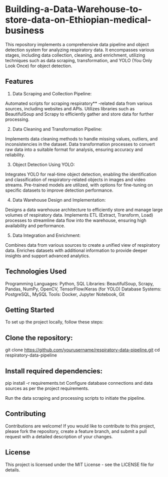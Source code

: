 # Building-a-Data-Warehouse-to-store-data-on-Ethiopian-medical-business
This repository implements a comprehensive data pipeline and object detection system for analyzing respiratory data. It encompasses various stages, including data collection, cleaning, and enrichment, utilizing techniques such as data scraping, transformation, and YOLO (You Only Look Once) for object detection.

Features
---
1. Data Scraping and Collection Pipeline:

Automated scripts for scraping respiratory** -related data from various sources, including websites and APIs.
Utilizes libraries such as BeautifulSoup and Scrapy to efficiently gather and store data for further processing.

2. Data Cleaning and Transformation Pipeline:

Implements data cleaning methods to handle missing values, outliers, and inconsistencies in the dataset.
Data transformation processes to convert raw data into a suitable format for analysis, ensuring accuracy and reliability.

3. Object Detection Using YOLO:

Integrates YOLO for real-time object detection, enabling the identification and classification of respiratory-related objects in images and video streams.
Pre-trained models are utilized, with options for fine-tuning on specific datasets to improve detection performance.

4. Data Warehouse Design and Implementation:

Designs a data warehouse architecture to efficiently store and manage large volumes of respiratory data.
Implements ETL (Extract, Transform, Load) processes to streamline data flow into the warehouse, ensuring high availability and performance.

5. Data Integration and Enrichment:

Combines data from various sources to create a unified view of respiratory data.
Enriches datasets with additional information to provide deeper insights and support advanced analytics.

Technologies Used
---

Programming Languages: Python, SQL
Libraries: BeautifulSoup, Scrapy, Pandas, NumPy, OpenCV, TensorFlow/Keras (for YOLO)
Database Systems: PostgreSQL, MySQL
Tools: Docker, Jupyter Notebook, Git

Getting Started
---

To set up the project locally, follow these steps:

Clone the repository:
---

git clone https://github.com/yourusername/respiratory-data-pipeline.git
cd respiratory-data-pipeline

Install required dependencies:
---
pip install -r requirements.txt
Configure database connections and data sources as per the project requirements.

Run the data scraping and processing scripts to initiate the pipeline.

Contributing
---
Contributions are welcome! If you would like to contribute to this project, please fork the repository, create a feature branch, and submit a pull request with a detailed description of your changes.

License
---
This project is licensed under the MIT License - see the LICENSE file for details.


